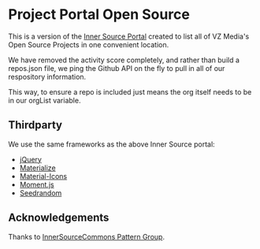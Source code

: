 # Project Portal Open Source 

This is a version of the [Inner Source Portal](https://github.com/SAP/project-portal-for-innersource) created to list all of VZ Media's Open Source Projects in one convenient location. 

We have removed the activity score completely, and rather than build a repos.json file, we ping the Github API on the fly to pull in all of our respository information. 

This way, to ensure a repo is included just means the org itself needs to be in our orgList variable. 


## Thirdparty

We use the same frameworks as the above Inner Source portal: 

* [jQuery](https://jquery.com/)
* [Materialize](https://materializecss.com/)
* [Material-Icons](https://www.npmjs.com/package/material-icons)
* [Moment.js](https://momentjs.com/)
* [Seedrandom](https://github.com/davidbau/seedrandom)

## Acknowledgements

Thanks to [InnerSourceCommons Pattern Group](https://github.com/InnerSourceCommons/InnerSourcePatterns).
